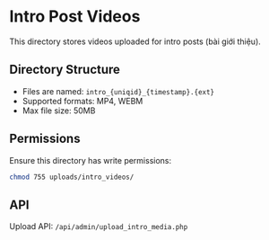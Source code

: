 # Intro Post Videos

This directory stores videos uploaded for intro posts (bài giới thiệu).

## Directory Structure
- Files are named: `intro_{uniqid}_{timestamp}.{ext}`
- Supported formats: MP4, WEBM
- Max file size: 50MB

## Permissions
Ensure this directory has write permissions:
```bash
chmod 755 uploads/intro_videos/
```

## API
Upload API: `/api/admin/upload_intro_media.php`

